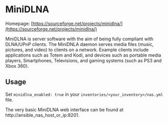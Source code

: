 # MiniDLNA

Homepage: [https://sourceforge.net/projects/minidlna/](https://sourceforge.net/projects/minidlna/)

MiniDLNA is server software with the aim of being fully compliant with DLNA/UPnP clients. The MiniDNLA daemon serves media files (music, pictures, and video) to clients on a network. Example clients include applications such as Totem and Kodi, and devices such as portable media players, Smartphones, Televisions, and gaming systems (such as PS3 and Xbox 360).

## Usage

Set `minidlna_enabled: true` in your `inventories/<your_inventory>/nas.yml` file.

The very basic MiniDLNA web interface can be found at http://ansible_nas_host_or_ip:8201.
